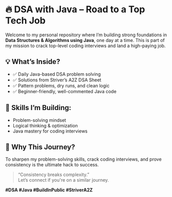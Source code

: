 # 🔥 DSA with Java – Road to a Top Tech Job

Welcome to my personal repository where I’m building strong foundations in **Data Structures & Algorithms using Java**, one day at a time. This is part of my mission to crack top-level coding interviews and land a high-paying job.

## 💡 What’s Inside?
- ✅ Daily Java-based DSA problem solving
- ✅ Solutions from Striver’s A2Z DSA Sheet
- ✅ Pattern problems, dry runs, and clean logic
- ✅ Beginner-friendly, well-commented Java code

## 🧠 Skills I’m Building:
- Problem-solving mindset
- Logical thinking & optimization
- Java mastery for coding interviews

## 🎯 Why This Journey?
To sharpen my problem-solving skills, crack coding interviews, and prove consistency is the ultimate hack to success.

> “Consistency breaks complexity.”  
Let’s connect if you're on a similar journey.

**#DSA #Java #BuildInPublic #StriverA2Z**
